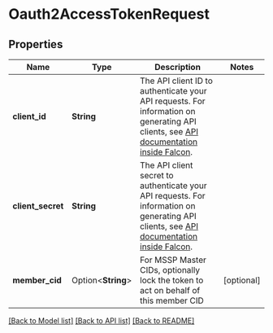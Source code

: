 # Oauth2AccessTokenRequest

## Properties

Name | Type | Description | Notes
------------ | ------------- | ------------- | -------------
**client_id** | **String** | The API client ID to authenticate your API requests. For information on generating API clients, see [API documentation inside Falcon](https://falcon.crowdstrike.com/support/documentation/1/crowdstrike-api-introduction-for-developers). |
**client_secret** | **String** | The API client secret to authenticate your API requests. For information on generating API clients, see [API documentation inside Falcon](https://falcon.crowdstrike.com/support/documentation/1/crowdstrike-api-introduction-for-developers). |
**member_cid** | Option<**String**> | For MSSP Master CIDs, optionally lock the token to act on behalf of this member CID | [optional]

[[Back to Model list]](../README.md#documentation-for-models) [[Back to API list]](../README.md#documentation-for-api-endpoints) [[Back to README]](../README.md)
